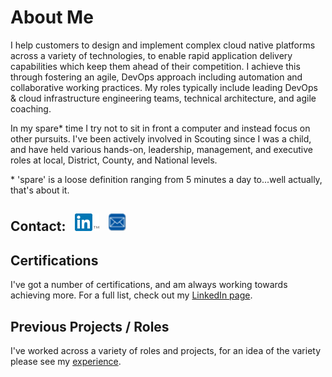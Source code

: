 # About Me

I help customers to design and implement complex cloud native platforms across a variety of technologies, to enable rapid application delivery capabilities which keep them ahead of their competition. I achieve this through fostering an agile, DevOps approach including automation and collaborative working practices. My roles typically include leading DevOps & cloud infrastructure engineering teams, technical architecture, and agile coaching.

In my spare* time I try not to sit in front a computer and instead focus on other pursuits. I've been actively involved in Scouting since I was a child, and have held various hands-on, leadership, management, and executive roles at local, District, County, and National levels.

<p class="citations">* 'spare' is a loose definition ranging from 5 minutes a day to...well actually, that's about it.</p>

## Contact: &nbsp; [![LinkedIn](/images/LinkedIn.png)](https://www.linkedin.com/in/elliotberg/) &nbsp; [![eMail](/images/eMail.png)](mailto:work@elliotberg.co.uk)

## Certifications

I've got a number of certifications, and am always working towards achieving more. For a full list, check out my [LinkedIn page](https://www.linkedin.com/in/elliotberg/).

## Previous Projects / Roles

I've worked across a variety of roles and projects, for an idea of the variety please see my [experience](/experience.md).
